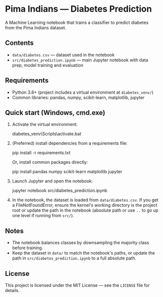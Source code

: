 # Pima Indians — Diabetes Prediction

A Machine Learning notebook that trains a classifier to predict diabetes from the Pima Indians dataset.

## Contents
- `data/diabetes.csv` — dataset used in the notebook
- `src/diabetes_prediction.ipynb` — main Jupyter notebook with data prep, model training and evaluation

## Requirements
- Python 3.8+ (project includes a virtual environment at `diabetes_venv/`)
- Common libraries: pandas, numpy, scikit-learn, matplotlib, jupyter

## Quick start (Windows, cmd.exe)
1. Activate the virtual environment:

   diabetes_venv\Scripts\activate.bat

2. (Preferred) install dependencies from a requirements file:

   pip install -r requirements.txt

   Or, install common packages directly:

   pip install pandas numpy scikit-learn matplotlib jupyter

3. Launch Jupyter and open the notebook:

   jupyter notebook src/diabetes_prediction.ipynb

4. In the notebook, the dataset is loaded from `data/diabetes.csv`. If you get a FileNotFoundError, ensure the kernel's working directory is the project root or update the path in the notebook (absolute path or use `..` to go up one level if running from `src/`).

## Notes
- The notebook balances classes by downsampling the majority class before training.
- Keep the dataset in `data/` to match the notebook's paths, or update the path in `src/diabetes_prediction.ipynb` to a full absolute path.

## License
This project is licensed under the MIT License — see the `LICENSE` file for details.
